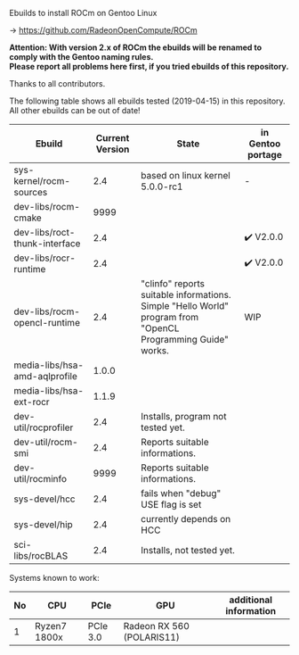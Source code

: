 Ebuilds to install ROCm on Gentoo Linux

-> https://github.com/RadeonOpenCompute/ROCm

**Attention: With version 2.x of ROCm the ebuilds will be renamed to comply with the Gentoo naming rules.**<br>
**Please report all problems here first, if you tried ebuilds of this repository.**

Thanks to all contributors.

The following table shows all ebuilds tested (2019-04-15) in this repository.<br>
All other ebuilds can be out of date!

|Ebuild|Current Version|State|in Gentoo portage|
|---|---|---|---|
|sys-kernel/rocm-sources| 2.4 | based on linux kernel 5.0.0-rc1 | - |
|dev-libs/rocm-cmake|9999| | |
|dev-libs/roct-thunk-interface| 2.4 |  | :heavy_check_mark: V2.0.0 |
|dev-libs/rocr-runtime| 2.4 | | :heavy_check_mark: V2.0.0 |
|dev-libs/rocm-opencl-runtime| 2.4 | "clinfo" reports suitable informations.<br> Simple "Hello World" program from "OpenCL Programming Guide" works. | WIP |
|media-libs/hsa-amd-aqlprofile| 1.0.0 | | |
|media-libs/hsa-ext-rocr| 1.1.9 | ||
|dev-util/rocprofiler| 2.4 | Installs, program not tested yet. ||
|dev-util/rocm-smi| 2.4 | Reports suitable informations. | |
|dev-util/rocminfo| 9999 | Reports suitable informations. | |
|sys-devel/hcc| 2.4 | fails when "debug" USE flag is set | |
|sys-devel/hip| 2.4 | currently depends on HCC | |
|sci-libs/rocBLAS| 2.4 | Installs, not tested yet. |  |


Systems known to work:

| No | CPU | PCIe |  GPU | additional information |
|---|---|---|---|---|
| 1 | Ryzen7 1800x | PCIe 3.0 | Radeon RX 560 (POLARIS11) | |
